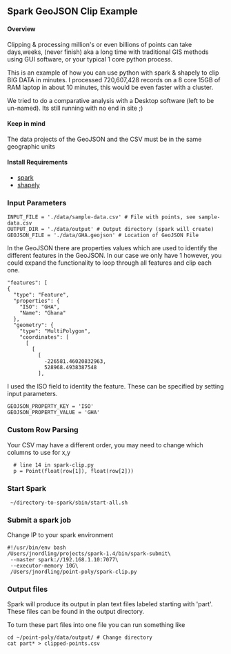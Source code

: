 ## Spark GeoJSON Clip Example

#### Overview
Clipping & processing million's or even billions of points can take days,weeks, (never finish) aka a long time with traditional GIS methods using GUI software, or your typical 1 core python process.

This is an example of how you can use python with spark & shapely to clip BIG DATA in minutes. I processed 720,607,428 records on a 8 core 15GB of RAM laptop in about 10 minutes, this would be even faster with a cluster.

We tried to do a comparative analysis with a Desktop software (left to be un-named). Its still running with no end in site ;)

#### Keep in mind
The data projects of the GeoJSON and the CSV must be in the same geographic units

#### Install Requirements
 - [spark](https://spark.apache.org/)
 - [shapely](https://github.com/Toblerity/Shapely)

### Input Parameters
    INPUT_FILE = './data/sample-data.csv' # File with points, see sample-data.csv
    OUTPUT_DIR = './data/output' # Output directory (spark will create)
    GEOJSON_FILE = './data/GHA.geojson' # Location of GeoJSON File

In the GeoJSON there are properties values which are used to identify the different features in the GeoJSON. In our case we only have 1 however, you could expand the functionality to loop through all features and clip each one.

    "features": [
    {
      "type": "Feature",
      "properties": {
        "ISO": "GHA",
        "Name": "Ghana"
      },
      "geometry": {
        "type": "MultiPolygon",
        "coordinates": [
          [
            [
              [
                -226581.46020832963,
                528968.4938387548
              ],

I used the ISO field to identity the feature. These can be specified by setting input parameters.

    GEOJSON_PROPERTY_KEY = 'ISO'
    GEOJSON_PROPERTY_VALUE = 'GHA'


### Custom Row Parsing

Your CSV may have a different order, you may need to change which columns to use for x,y

      # line 14 in spark-clip.py
      p = Point(float(row[1]), float(row[2]))

### Start Spark

     ~/directory-to-spark/sbin/start-all.sh

### Submit a spark job

Change IP to your spark environment

    #!/usr/bin/env bash
    /Users/jnordling/projects/spark-1.4/bin/spark-submit\
     --master spark://192.168.1.10:7077\
     --executor-memory 10G\
     /Users/jnordling/point-poly/spark-clip.py


### Output files
Spark will produce its output in plan text files labeled starting with 'part'. These files can be found in the output directory.

To turn these part files into one file you can run something like

    cd ~/point-poly/data/output/ # Change directory
    cat part* > clipped-points.csv
